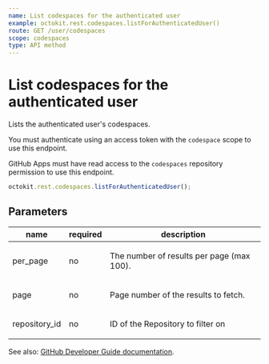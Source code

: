 ```yaml
---
name: List codespaces for the authenticated user
example: octokit.rest.codespaces.listForAuthenticatedUser()
route: GET /user/codespaces
scope: codespaces
type: API method
---
```


# List codespaces for the authenticated user

Lists the authenticated user's codespaces.

You must authenticate using an access token with the `codespace` scope to use this endpoint.

GitHub Apps must have read access to the `codespaces` repository permission to use this endpoint.

```js
octokit.rest.codespaces.listForAuthenticatedUser();
```

## Parameters

<table>
  <thead>
    <tr>
      <th>name</th>
      <th>required</th>
      <th>description</th>
    </tr>
  </thead>
  <tbody>
    <tr><td>per_page</td><td>no</td><td>

The number of results per page (max 100).

</td></tr>
<tr><td>page</td><td>no</td><td>

Page number of the results to fetch.

</td></tr>
<tr><td>repository_id</td><td>no</td><td>

ID of the Repository to filter on

</td></tr>
  </tbody>
</table>

See also: [GitHub Developer Guide documentation](https://docs.github.com/enterprise-cloud@latest//rest/reference/codespaces#list-codespaces-for-the-authenticated-user).

